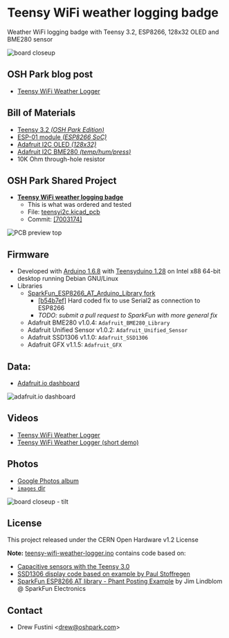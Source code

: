 # Teensy WiFi weather logging badge
Weather WiFi logging badge with Teensy 3.2, ESP8266, 128x32 OLED and BME280 sensor

![board closeup](https://raw.githubusercontent.com/pdp7/teensy-wifi-weather-logger/master/images/crop.png)

## OSH Park blog post
* [Teensy WiFi Weather Logger](https://blog.oshpark.com/2016/09/04/teensy-wifi-weather-logger/)

## Bill of Materials
* [Teensy 3.2 _(OSH Park Edition)_](https://oshpark.com/teensy)
* [ESP-01 module _(ESP8266 SoC)_](https://www.amazon.com/Diymall%C2%AE-Esp8266-Serial-Wireless-Transceiver/dp/B00O34AGSU)
* [Adafruit I2C OLED _(128x32)_](https://www.adafruit.com/product/931)
* [Adafruit I2C BME280 _(temp/hum/press)_](https://www.adafruit.com/product/2652)
* 10K Ohm through-hole resistor

## OSH Park Shared Project
* **[Teensy WiFi weather logging badge](https://oshpark.com/projects/aCAtXvMP)**
   * This is what was ordered and tested
   * File: [teensyi2c.kicad_pcb](https://github.com/pdp7/teensy-wifi-weather-logger/blob/7003174a60241e1a554e16e218b749da8fd9b785/hardware/teensyi2c.kicad_pcb)
   * Commit: [[7003174]](https://github.com/pdp7/teensy-wifi-weather-logger/commit/7003174a60241e1a554e16e218b749da8fd9b785)

![PCB preview top](https://github.com/pdp7/teensy-wifi-weather-logger/blob/master/images/pcb.png)


## Firmware
* Developed with [Arduino 1.6.8](https://www.arduino.cc/en/Main/OldSoftwareReleases#previous) with [Teensyduino 1.28](https://www.pjrc.com/teensy/td_download.html) on Intel x88 64-bit desktop running Debian GNU/Linux
* Libraries
   * [SparkFun_ESP8266_AT_Arduino_Library fork](https://github.com/pdp7/SparkFun_ESP8266_AT_Arduino_Library)
     * [[b54b7ef]](https://github.com/pdp7/SparkFun_ESP8266_AT_Arduino_Library/commit/b54b7ef9adb190625479ca260df3bd32e37d1230) Hard coded fix to use Serial2 as connection to ESP8266
     * _TODO: submit a pull request to SparkFun with more general fix_
   * Adafruit BME280 v1.0.4: `Adafruit_BME280_Library` 
   * Adafruit Unified Sensor v1.0.2: `Adafruit_Unified_Sensor`
   * Adafruit SSD1306 v1.1.0: `Adafruit_SSD1306` 
   * Adafruit GFX v1.1.5: `Adafruit_GFX`

## Data:
* [Adafruit.io dashboard](https://io.adafruit.com/drewfustini/teensy-weather-wifi-logger#)

![adafruit.io dashboard](https://raw.githubusercontent.com/pdp7/teensy-wifi-weather-logger/master/images/adafruit-crop.png)

## Videos
* [Teensy WiFi Weather Logger](https://www.youtube.com/watch?v=4_19no4auhY)
* [Teensy WiFi Weather Logger (short demo) ](https://www.youtube.com/watch?v=Mvm6nQrg_Dw)

## Photos
* [Google Photos album](https://goo.gl/photos/Le2FGBFNvm8KNdKC9)
* [`images` dir](/images)

![board closeup - tilt](https://raw.githubusercontent.com/pdp7/teensy-wifi-weather-logger/master/images/crop3.png)

## License
This project released under the CERN Open Hardware v1.2 License

**Note:** [teensy-wifi-weather-logger.ino](https://github.com/pdp7/teensy-wifi-weather-logger/blob/master/firmware/teensy-wifi-weather-logger/teensy-wifi-weather-logger.ino) contains code based on:

* [Capacitive sensors with the Teensy 3.0](http://njhurst.com/blog/01356576041)
* [SSD1306 display code based on example by Paul Stoffregen](https://www.pjrc.com/teensy/td_libs_SSD1306.html)
* [SparkFun ESP8266 AT library - Phant Posting Example](https://github.com/sparkfun/SparkFun_ESP8266_AT_Arduino_Library) by Jim Lindblom @ SparkFun Electronics

## Contact
* Drew Fustini &lt;drew@oshpark.com&gt;
